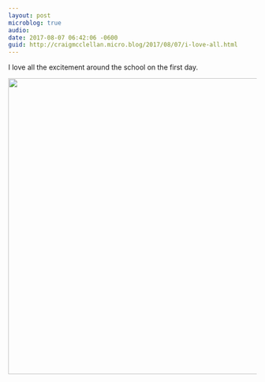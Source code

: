 ```yaml
---
layout: post
microblog: true
audio: 
date: 2017-08-07 06:42:06 -0600
guid: http://craigmcclellan.micro.blog/2017/08/07/i-love-all.html
---
```

I love all the excitement around the school on the first day.

<img src="http://craigmcclellan.com/uploads/2017/5d421bec24.jpg" width="600" height="600" style="height: auto" />
